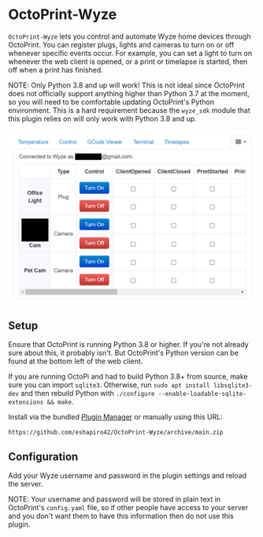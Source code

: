# OctoPrint-Wyze

`OctoPrint-Wyze` lets you control and automate Wyze home devices through OctoPrint. You can register plugs, lights and cameras to turn on or off whenever specific events occur. For example, you can set a light to turn on whenever the web client is opened, or a print or timelapse is started, then off when a print has finished.

NOTE: Only Python 3.8 and up will work! This is not ideal since OctoPrint does not officially support anything higher than Python 3.7 at the moment, so you will need to be comfortable updating OctoPrint's Python environment. This is a hard requirement because the `wyze_sdk` module that this plugin relies on will only work with Python 3.8 and up.

![OctoPrint-Wyze Screenshot](/OctoPrint-Wyze.png)

## Setup

Ensure that OctoPrint is running Python 3.8 or higher. If you're not already sure about this, it probably isn't. But OctoPrint's Python version can be found at the bottom left of the web client.

If you are running OctoPi and had to build Python 3.8+ from source, make sure you can import `sqlite3`. Otherwise, run `sudo apt install libsqlite3-dev` and then rebuild Python with `./configure --enable-loadable-sqlite-extensions && make`.

Install via the bundled [Plugin Manager](https://docs.octoprint.org/en/master/bundledplugins/pluginmanager.html)
or manually using this URL:

    https://github.com/eshapiro42/OctoPrint-Wyze/archive/main.zip

## Configuration

Add your Wyze username and password in the plugin settings and reload the server. 

NOTE: Your username and password will be stored in plain text in OctoPrint's `config.yaml` file, so if other people have access to your server and you don't want them to have this information then do not use this plugin.
